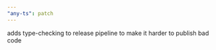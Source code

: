 ```yaml
---
"any-ts": patch
---
```


adds type-checking to release pipeline to make it harder to publish bad code
